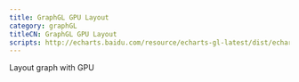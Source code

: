 ```yaml
---
title: GraphGL GPU Layout
category: graphGL
titleCN: GraphGL GPU Layout
scripts: http://echarts.baidu.com/resource/echarts-gl-latest/dist/echarts-gl.min.js
---
```

Layout graph with GPU
